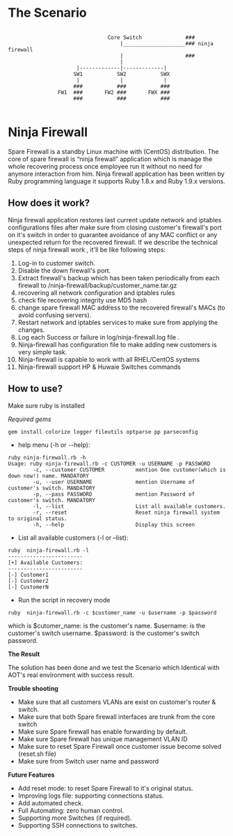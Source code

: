 The Scenario
============

```
                                                                            
                                Core Switch              ###
                                    |____________________### ninja firewall
                                    |                    ###
                                    |
                      |-------------|-------------|
                     SW1           SW2           SWX
                      |             |             |
                     ###           ###           ###
                FW1  ###       FW2 ###       FWX ###
                     ###           ###           ###
                                        
```





Ninja Firewall
==============
Spare Firewall is a standby Linux machine with (CentOS) distribution. The core of spare firewall is “ninja firewall” application which is manage the whole recovering process once employee run it without no need for anymore interaction from him. Ninja firewall application has been written by Ruby programming language it supports Ruby 1.8.x and Ruby 1.9.x versions.

How does it work?
-------------------
Ninja firewall application restores last current update network and iptables configurations files after make sure from closing customer's firewall's port on it's switch in order to guarantee avoidance of any MAC conflict or any unexpected return for the recovered firewall.
If we describe the technical steps of ninja firewall work , it'll be like following steps:

1. Log-in to customer switch.
2. Disable the down firewall's port.
3. Extract firewall's backup which has been taken periodically from each firewall to /ninja-firewall/backup/customer_name.tar.gz
4. recovering all network configuration and iptables rules 
5. check file recovering integrity use MD5 hash 
6. change spare firewall MAC address to the recovered firewall's MACs (to avoid confusing servers).
7. Restart network and iptables services to make sure from applying the changes.
8. Log each Success or failure in log/ninja-firewall.log file  .
9. Ninja-firewall has configuration file to make adding new customers is very simple task.
10. Ninja-firewall is capable to work with all RHEL/CentOS systems
11. Ninja-firewall support HP & Huwaie Switches commands 

How to use?
--------------
Make sure ruby is installed 

*Required gems*

```
gem install colorize logger fileutils optparse pp parseconfig
```


- help menu (-h or --help):

```
ruby ninja-firewall.rb -h
Usage: ruby ninja-firewall.rb -c CUSTOMER -u USERNAME -p PASSWORD                                                                                                  
    	-c, --customer CUSTOMER          mention One customer(which is down now!) name. MANDATORY
    	-u, --user USERNAME              mention Username of customer's switch. MANDATORY
    	-p, --pass PASSWORD              mention Password of customer's switch. MANDATORY
    	-l, --list                       List all available customers.
    	-r, --reset                      Reset ninja firewall system to original status.
    	-h, --help                       Display this screen
```

- List all available customers (-l or –list):

```
ruby  ninja-firewall.rb -l
------------------------
[+] Available Customers:
------------------------
[-] Customer1
[-] Customer2
[-] CustomerN
```


- Run the script in recovery mode 

```
ruby  ninja-firewall.rb -c $customer_name -u $username -p $password
```

which is
$cutomer_name: is the customer's name.
$username: is the customer's switch username.
$password: is the customer's switch password.


**The Result**

The solution has been done and we test the Scenario which Identical with AOT's real environment with success result.


**Trouble shooting**
* Make sure that all customers VLANs are exist on customer's router & switch.
* Make sure that both Spare firewall interfaces are trunk from the core switch
* Make sure Spare firewall has enable forwarding by default.
* Make sure Spare firewall has unique management VLAN  ID
* Make sure to reset Spare Firewall once customer issue become solved (reset.sh file)
* Make sure from Switch user name and password


**Future Features**
* Add reset mode: to reset Spare Firewall to it's original status.
* Improving logs file: supporting connections status.
* Add automated check.
* Full Automating: zero human control.
* Supporting more Switches (if required).
* Supporting SSH connections to switches.



